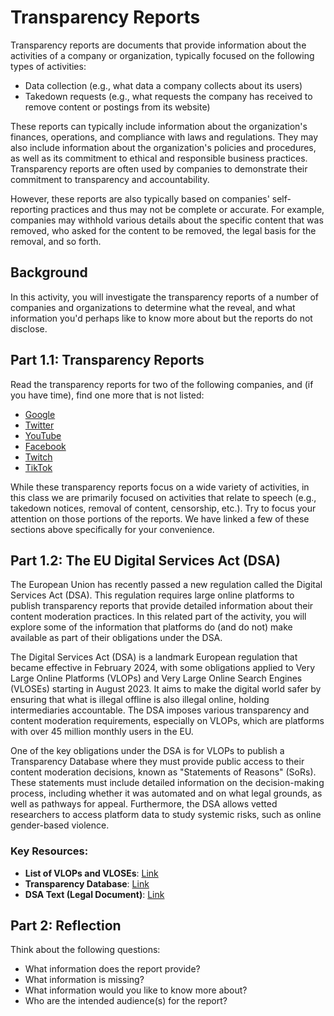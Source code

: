 # Transparency Reports

Transparency reports are documents that provide information about the
activities of a company or organization, typically focused on the following
types of activities:
* Data collection (e.g., what data a company collects about its users)
* Takedown requests (e.g., what requests the company has received to remove
  content or postings from its website)

These reports can typically include information about the organization's
finances, operations, and compliance with laws and regulations. They may also
include information about the organization's policies and procedures, as well
as its commitment to ethical and responsible business practices. Transparency
reports are often used by companies to demonstrate their commitment to
transparency and accountability.

However, these reports are also typically based on companies' self-reporting
practices and thus may not be complete or accurate. For example, companies may
withhold various details about the specific content that was removed, who asked
for the content to be removed, the legal basis for the removal, and so forth.

## Background

In this activity, you will investigate the transparency
reports of a number of companies and organizations to determine what the
reveal, and what information you'd perhaps like to know more about but the
reports do not disclose.

## Part 1.1: Transparency Reports

Read the transparency reports for two of the following companies, and (if you
have time), find one more that is not listed:

* [Google](https://transparencyreport.google.com/)
* [Twitter](https://transparency.twitter.com/)
* [YouTube](https://transparencyreport.google.com/youtube-policy/removals)
* [Facebook](https://transparency.fb.com/)
* [Twitch](https://safety.twitch.tv/s/article/Transparency-Reports?language=en_US)
* [TikTok](https://www.tiktok.com/transparency/en-us/)

While these transparency reports focus on a wide variety of activities, in
this class we are primarily focused on activities that relate to speech (e.g.,
takedown notices, removal of content, censorship, etc.). Try to focus your
attention on those portions of the reports. We have linked a few of these
sections above specifically for your convenience.

## Part 1.2: The EU Digital Services Act (DSA)

The European Union has recently passed a new regulation called the Digital
Services Act (DSA). This regulation requires large online platforms to publish
transparency reports that provide detailed information about their content
moderation practices. In this related part of the activity, you will explore
some of the information that platforms do (and do not) make available as part
of their obligations under the DSA.

The Digital Services Act (DSA) is a landmark European regulation that became
effective in February 2024, with some obligations applied to Very Large Online
Platforms (VLOPs) and Very Large Online Search Engines (VLOSEs) starting in
August 2023. It aims to make the digital world safer by ensuring that what is
illegal offline is also illegal online, holding intermediaries accountable.
The DSA imposes various transparency and content moderation requirements,
especially on VLOPs, which are platforms with over 45 million monthly users in
the EU.

One of the key obligations under the DSA is for VLOPs to publish a
Transparency Database where they must provide public access to their content
moderation decisions, known as "Statements of Reasons" (SoRs). These
statements must include detailed information on the decision-making process,
including whether it was automated and on what legal grounds, as well as
pathways for appeal. Furthermore, the DSA allows vetted researchers to access
platform data to study systemic risks, such as online gender-based violence.

### Key Resources:
- **List of VLOPs and VLOSEs**:
  [Link](https://digital-strategy.ec.europa.eu/en/policies/list-designated-vlops-and-vloses)
- **Transparency Database**:
  [Link](https://transparency.dsa.ec.europa.eu/statement)
- **DSA Text (Legal Document)**:
  [Link](https://eur-lex.europa.eu/eli/reg/2022/2065/oj)

## Part 2: Reflection

Think about the following questions:

* What information does the report provide?
* What information is missing?
* What information would you like to know more about?
* Who are the intended audience(s) for the report?
